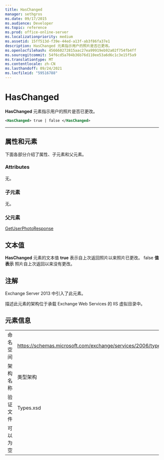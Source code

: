 ```yaml
---
title: HasChanged
manager: sethgros
ms.date: 09/17/2015
ms.audience: Developer
ms.topic: reference
ms.prod: office-online-server
ms.localizationpriority: medium
ms.assetid: 15ff513d-f39e-44ed-a13f-ab3f86fa37e1
description: HasChanged 元素指示用户的照片是否已更改。
ms.openlocfilehash: 456660272815aac27ea99919eb92a02f754fb4ff
ms.sourcegitcommit: 54f6cd5a704b36b76d110ee53a6d6c1c3e15f5a9
ms.translationtype: MT
ms.contentlocale: zh-CN
ms.lasthandoff: 09/24/2021
ms.locfileid: "59516788"
---
```

# <a name="haschanged"></a>HasChanged

**HasChanged** 元素指示用户的照片是否已更改。 
  
```XML
<HasChanged> true | false </HasChanged>
```

 ****
## <a name="attributes-and-elements"></a>属性和元素

下面各部分介绍了属性、子元素和父元素。
  
### <a name="attributes"></a>Attributes

无。
  
### <a name="child-elements"></a>子元素

无。
  
### <a name="parent-elements"></a>父元素

[GetUserPhotoResponse](getuserphotoresponse.md)
  
## <a name="text-value"></a>文本值

**HasChanged** 元素的文本值 **true** 表示自上次返回照片以来照片已更改。 false **值表示** 照片自上次返回以来没有更改。 
  
## <a name="remarks"></a>注解

Exchange Server 2013 中引入了此元素。
  
描述此元素的架构位于承载 Exchange Web Services 的 IIS 虚拟目录中。
  
## <a name="element-information"></a>元素信息

|||
|:-----|:-----|
|命名空间  <br/> |https://schemas.microsoft.com/exchange/services/2006/types  <br/> |
|架构名称  <br/> |类型架构  <br/> |
|验证文件  <br/> |Types.xsd  <br/> |
|可以为空  <br/> ||
   

